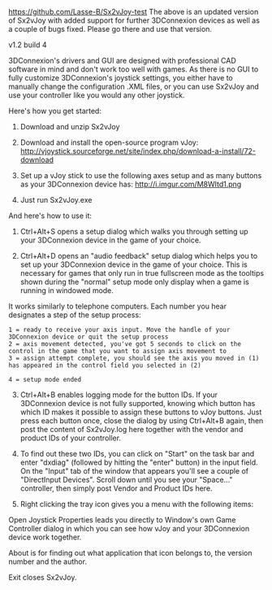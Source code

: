 https://github.com/Lasse-B/Sx2vJoy-test
The above is an updated version of Sx2vJoy with added support for further 3DConnexion devices as well as a couple of bugs fixed. Please go there and use that version.





v1.2 build 4

3DConnexion's drivers and GUI are designed with professional CAD software in mind and don't work too well with games. As there is no GUI to fully customize 3DConnexion's joystick settings, you either have to manually change the configuration .XML files, or you can use Sx2vJoy and use your controller like you would any other joystick.

Here's how you get started:

1) Download and unzip Sx2vJoy

2) Download and install the open-source program vJoy:
http://vjoystick.sourceforge.net/site/index.php/download-a-install/72-download

3) Set up a vJoy stick to use the following axes setup and as many buttons as your 3DConnexion device has:
http://i.imgur.com/M8WItd1.png

4) Just run Sx2vJoy.exe








And here's how to use it:

1) Ctrl+Alt+S opens a setup dialog which walks you through setting up your 3DConnexion device in the game of your choice.

2) Ctrl+Alt+D opens an "audio feedback" setup dialog which helps you to set up your 3DConnexion device in the game of your choice. This is necessary for games that only run in true fullscreen mode as the tooltips shown during the "normal" setup mode only display when a game is running in windowed mode.

It works similarly to telephone computers. Each number you hear designates a step of the setup process:

	1 = ready to receive your axis input. Move the handle of your 3DConnexion device or quit the setup process
	2 = axis movement detected, you've got 5 seconds to click on the control in the game that you want to assign axis movement to
	3 = assign attempt complete, you should see the axis you moved in (1) has appeared in the control field you selected in (2)

	4 = setup mode ended


3) Ctrl+Alt+B enables logging mode for the button IDs. If your 3DConnexion device is not fully supported, knowing which button has which ID makes it possible to assign these buttons to vJoy buttons. Just press each button once, close the dialog by using Ctrl+Alt+B again, then post the content of Sx2vJoy.log here together with the vendor and product IDs of your controller.

4) To find out these two IDs, you can click on "Start" on the task bar and enter "dxdiag" (followed by hitting the "enter" button) in the input field. On the "Input" tab of the window that appears you'll see a couple of "DirectInput Devices". Scroll down until you see your "Space..." controller, then simply post Vendor and Product IDs here.

5) Right clicking the tray icon gives you a menu with the following items:

Open Joystick Properties leads you directly to Window's own Game Controller dialog in which you can see how vJoy and your 3DConnexion device work together.

About is for finding out what application that icon belongs to, the version number and the author.

Exit closes Sx2vJoy.
